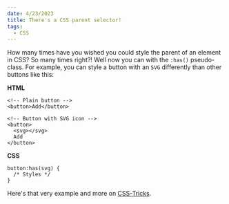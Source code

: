 ```yaml
---
date: 4/23/2023
title: There's a CSS parent selector!
tags:
  - CSS
---
```


How many times have you wished you could style the parent of an element in CSS? So many times right?! Well now you can with the `:has()` pseudo-class. For example, you can style a button with an `SVG` differently than other buttons like this:

**HTML**

```
<!-- Plain button -->
<button>Add</button>

<!-- Button with SVG icon -->
<button>
  <svg></svg>
  Add
</button>
```

**CSS**

```
button:has(svg) {
  /* Styles */
}
```

Here's that very example and more on <a href="https://css-tricks.com/almanac/selectors/h/has/" target="_blank">CSS-Tricks</a>.
